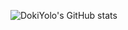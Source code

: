 ![DokiYolo's GitHub stats](https://github-readme-stats.vercel.app/api?username=DokiYoloo&theme=monokai&show_icons=true&hide=issues,stars)
